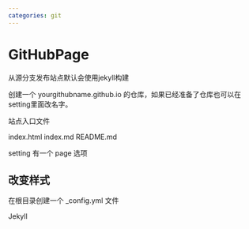 ```yaml
---
categories: git
---
```


# GitHubPage

从源分支发布站点默认会使用jekyll构建

创建一个 yourgithubname.github.io 的仓库，如果已经准备了仓库也可以在setting里面改名字。

站点入口文件

index.html index.md README.md

setting 有一个 page 选项 

## 改变样式

在根目录创建一个 _config.yml 文件

Jekyll